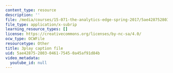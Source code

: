 ```yaml
---
content_type: resource
description: ''
file: /media/courses/15-071-the-analytics-edge-spring-2017/5ae428752803046175450a45af91d84b_m0Yce2rtZJ8.srt
file_type: application/x-subrip
learning_resource_types: []
license: https://creativecommons.org/licenses/by-nc-sa/4.0/
ocw_type: OCWFile
resourcetype: Other
title: 3play caption file
uid: 5ae42875-2803-0461-7545-0a45af91d84b
video_metadata:
  youtube_id: null
---
```

